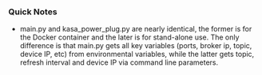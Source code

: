 ### Quick Notes
* main.py and kasa_power_plug.py are nearly identical, the former is for the Docker container and the later is for stand-alone use. The only difference is that main.py gets all key variables (ports, broker ip, topic, device IP, etc) from environmental variables, while the latter gets topic, refresh interval and device IP via command line parameters.